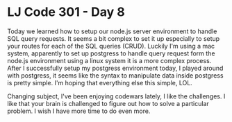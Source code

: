 # LJ Code 301 - Day 8


Today we learned how to setup our node.js server environment to handle SQL query requests. It seems a bit complex to set it up especially to setup your routes for each of the SQL queries (CRUD). Luckily I'm using a mac system, apparently to set up postgress to handle query request form the node.js environment using a linux system it is a more complex process. After I successfully setup my postgress environment today, I played around with postgress, it seems like the syntax to manipulate data inside postgress is pretty simple. I'm hoping that everything else this simple, LOL.  

Changing subject, I've been enjoying codewars lately, I like the challenges. I like that your brain is challenged to figure out how to solve a particular problem. I wish I have more time to do even more.  
